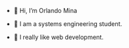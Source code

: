 - 👋 Hi, I’m Orlando Mina

- 🌱 I am a systems engineering student.

- 💞️ I really like web development.
